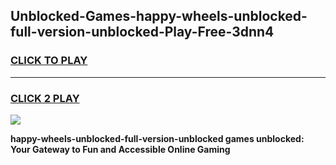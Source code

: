 
## Unblocked-Games-happy-wheels-unblocked-full-version-unblocked-Play-Free-3dnn4
<h3>
<a href="https://premium76.site?title=happy-wheels-unblocked-full-version-unblocked&ref=23A">CLICK TO PLAY</a></h3>
<hr>

<h3>
<a href="https://premium76.site?title=happy-wheels-unblocked-full-version-unblocked&ref=23A">CLICK 2 PLAY</a>
  
</h3>

<a href="https://premium76.site?title=happy-wheels-unblocked-full-version-unblocked&ref=23A"><img src="https://clearcache.store/games.png"></a>


**happy-wheels-unblocked-full-version-unblocked games unblocked: Your Gateway to Fun and Accessible Online Gaming**
